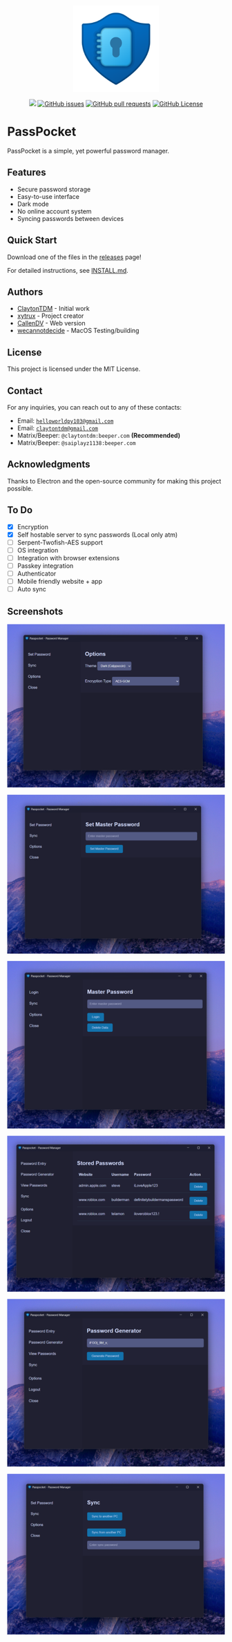 <p align="center">  <img src="icon.png" alt="PassPocket Logo" width="200">
</p>

<div align="center" dir="auto">
<p dir="auto"><a href="https://github.com/xytrux/passpocket/tree/main"><img src="https://img.shields.io/badge/status-active-success/xytrux/passpocket"></a>
<a href="https://github.com/xytrux/passpocket/issues"><img alt="GitHub issues" src="https://img.shields.io/github/issues/xytrux/passpocket"></a>
<a href="https://github.com/xytrux/passpocket/pulls"><img alt="GitHub pull requests" src="https://img.shields.io/github/issues-pr/xytrux/passpocket"></a>
<a href="https://github.com/xytrux/passpocket/blob/main/LICENSE"><img alt="GitHub License" src="https://img.shields.io/github/license/xytrux/passpocket"></a></p>
</div>

# PassPocket

PassPocket is a simple, yet powerful password manager.

## Features

- Secure password storage
- Easy-to-use interface
- Dark mode
- No online account system
- Syncing passwords between devices

## Quick Start
 Download one of the files in the [releases](https://github.com/xytrux/passpocket/releases) page!

For detailed instructions, see [INSTALL.md](INSTALL.md).

## Authors

- [ClaytonTDM](https://github.com/ClaytonTDM) - Initial work
- [xytrux](https://github.com/xytrux) - Project creator
- [CallenDV](https://github.com/CallenDV) - Web version
- [wecannotdecide](https://github.com/wecannotdecide) - MacOS Testing/building

## License

This project is licensed under the MIT License.

## Contact

For any inquiries, you can reach out to any of these contacts:
- Email: [`helloworldpy103@gmail.com`](mailto:helloworldpy103@gmail.com)
- Email: [`claytontdm@gmail.com`](mailto:claytontdm@gmail.com)
- Matrix/Beeper: `@claytontdm:beeper.com` **(Recommended)**
- Matrix/Beeper: `@saiplayz1138:beeper.com`

## Acknowledgments

Thanks to Electron and the open-source community for making this project possible.

## To Do
- [x] Encryption
- [x] Self hostable server to sync passwords (Local only atm)
- [ ] Serpent-Twofish-AES support
- [ ] OS integration
- [ ] Integration with browser extensions
- [ ] Passkey integration
- [ ] Authenticator
- [ ] Mobile friendly website + app
- [ ] Auto sync

## Screenshots
![](https://raw.githubusercontent.com/xytrux/passpocket/main/screenshots/NVIDIA_Share_67tMWTY4de.png)

![](https://raw.githubusercontent.com/xytrux/passpocket/main/screenshots/NVIDIA_Share_9XXBRdjv93.png)

![](https://raw.githubusercontent.com/xytrux/passpocket/main/screenshots/NVIDIA_Share_JhPvxxah5B-1.png)

![](https://raw.githubusercontent.com/xytrux/passpocket/main/screenshots/NVIDIA_Share_L4VkmdlEm6.png)

![](https://raw.githubusercontent.com/xytrux/passpocket/main/screenshots/NVIDIA_Share_W59kcZ5uW3.png)

![](https://raw.githubusercontent.com/xytrux/passpocket/main/screenshots/NVIDIA_Share_fo07cLfs7u.png)
